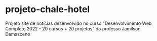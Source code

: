 # projeto-chale-hotel
Projeto site de notícias desenvolvido no curso "Desenvolvimento Web Completo 2022 - 20 cursos + 20 projetos" do professo Jamilson Damasceno
